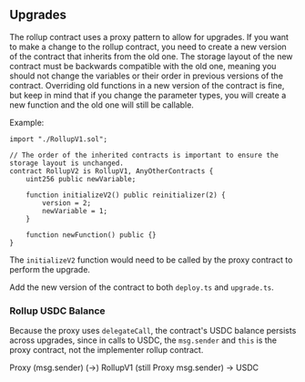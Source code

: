## Upgrades

The rollup contract uses a proxy pattern to allow for upgrades.
If you want to make a change to the rollup contract, you need to create a new version of the contract that inherits from
the old one.
The storage layout of the new contract must be backwards compatible with the old one, meaning you should not change the
variables or their order in previous versions of the contract.
Overriding old functions in a new version of the contract is fine, but keep in mind that if you change the parameter
types, you will create a new function and the old one will still be callable.

Example:

```solidity
import "./RollupV1.sol";

// The order of the inherited contracts is important to ensure the storage layout is unchanged.
contract RollupV2 is RollupV1, AnyOtherContracts {
    uint256 public newVariable;

    function initializeV2() public reinitializer(2) {
        version = 2;
        newVariable = 1;
    }

    function newFunction() public {}
}
```

The `initializeV2` function would need to be called by the proxy contract to perform the upgrade.

Add the new version of the contract to both `deploy.ts` and `upgrade.ts`.

### Rollup USDC Balance

Because the proxy uses `delegateCall`, the contract's USDC balance persists across upgrades, since in calls to USDC, the
`msg.sender` and `this` is the proxy contract, not the implementer rollup contract.

Proxy (msg.sender) (->) RollupV1 (still Proxy msg.sender) -> USDC
